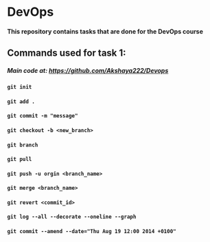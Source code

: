 # DevOps

#### This repository contains tasks that are done for the DevOps course
## Commands used for task 1:  
##### Main code at: https://github.com/Akshaya222/Devops
#### `git init`
#### `git add .`
#### `git commit -m "message"`
#### `git checkout -b <new_branch>`
#### `git branch`
#### `git pull`
#### `git push -u orgin <branch_name>`
#### `git merge <branch_name>`
#### `git revert <commit_id>`
#### `git log --all --decorate --oneline --graph`
#### `git commit --amend --date="Thu Aug 19 12:00 2014 +0100"`
